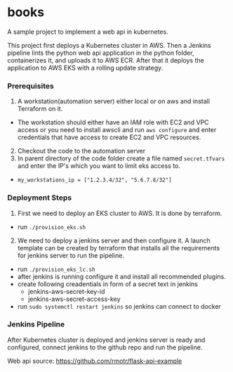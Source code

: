 # books
A sample project to implement a web api in kubernetes.

This project first deploys a Kubernetes cluster in AWS.
Then a Jenkins pipeline lints the python web api application in the python folder, containerizes it, and uploads it to AWS ECR. After that it deploys the application to AWS EKS with a rolling update strategy.


### Prerequisites

1. A workstation(automation server) either local or on aws and install Terraform on it.
  - The workstation should either have an IAM role with EC2 and VPC access or you need to install awscli and run `aws configure` and enter credentials that have access to create EC2 and VPC resources.
2. Checkout the code to the automation server
3. In parent directory of the code folder create a file named `secret.tfvars` and enter the IP's which you want to limit eks access to.
  - `my_workstations_ip = ["1.2.3.4/32", "5.6.7.8/32"]`

### Deployment Steps
1. First we need to deploy an EKS cluster to AWS. It is done by terraform. 
  - run `./provision_eks.sh`
2. We need to deploy a jenkins server and then configure it. A launch template can be created by terraform that installs all the requirements for jenkins server to run the pipeline.
- run `./provision_eks_lc.sh`
- after jenkins is running configure it and install all recommended plugins.
- create following creadentials in form of a secret text in jenkins
  - jenkins-aws-secret-key-id
  - jenkins-aws-secret-access-key
- run `sudo systemctl restart jenkins` so jenkins can connect to docker


### Jenkins Pipeline
After Kubernetes cluster is deployed and jenkins server is ready and configured, connect jenkins to the github repo and run the pipeline.

Web api source: https://github.com/rmotr/flask-api-example

